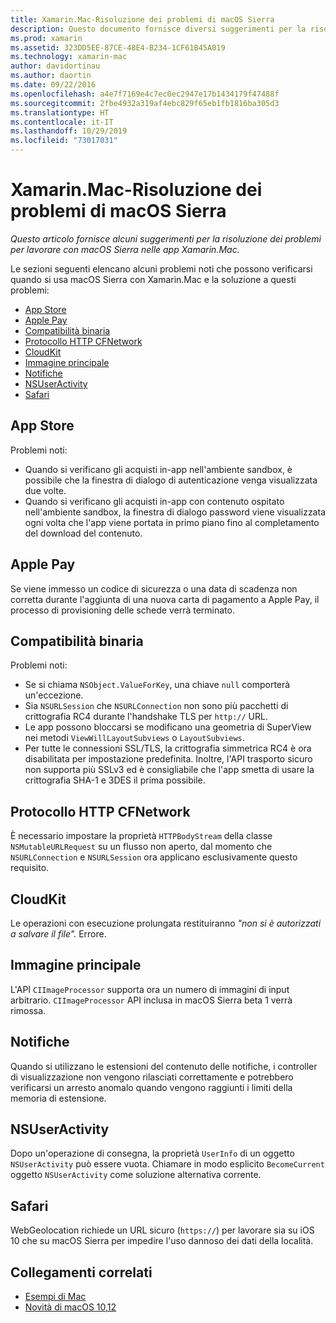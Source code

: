```yaml
---
title: Xamarin.Mac-Risoluzione dei problemi di macOS Sierra
description: Questo documento fornisce diversi suggerimenti per la risoluzione dei problemi per l'uso di macOS Sierra nelle app Xamarin.Mac. I suggerimenti sono correlati a Mac App Store, Apple Pay, compatibilità binaria, CFNetwork, CloudKit e altro ancora.
ms.prod: xamarin
ms.assetid: 323DD5EE-87CE-48E4-B234-1CF61B45A019
ms.technology: xamarin-mac
author: davidortinau
ms.author: daortin
ms.date: 09/22/2016
ms.openlocfilehash: a4e7f7169e4c7ec0ec2947e17b1434179f47488f
ms.sourcegitcommit: 2fbe4932a319af4ebc829f65eb1fb1816ba305d3
ms.translationtype: HT
ms.contentlocale: it-IT
ms.lasthandoff: 10/29/2019
ms.locfileid: "73017031"
---
```

# <a name="xamarinmac---macos-sierra-troubleshooting"></a>Xamarin.Mac-Risoluzione dei problemi di macOS Sierra

_Questo articolo fornisce alcuni suggerimenti per la risoluzione dei problemi per lavorare con macOS Sierra nelle app Xamarin.Mac._

Le sezioni seguenti elencano alcuni problemi noti che possono verificarsi quando si usa macOS Sierra con Xamarin.Mac e la soluzione a questi problemi:

- [App Store](#App-Store)
- [Apple Pay](#Apple-Pay)
- [Compatibilità binaria](#Binary-Compatibility)
- [Protocollo HTTP CFNetwork](#CFNetwork-HTTP-Protocol)
- [CloudKit](#CloudKit)
- [Immagine principale](#CoreImage)
- [Notifiche](#Notifications)
- [NSUserActivity](#NSUserActivity)
- [Safari](#Safari)

<a name="App-Store" />

## <a name="app-store"></a>App Store

Problemi noti:

- Quando si verificano gli acquisti in-app nell'ambiente sandbox, è possibile che la finestra di dialogo di autenticazione venga visualizzata due volte.
- Quando si verificano gli acquisti in-app con contenuto ospitato nell'ambiente sandbox, la finestra di dialogo password viene visualizzata ogni volta che l'app viene portata in primo piano fino al completamento del download del contenuto.

<a name="Apple-Pay" />

## <a name="apple-pay"></a>Apple Pay

Se viene immesso un codice di sicurezza o una data di scadenza non corretta durante l'aggiunta di una nuova carta di pagamento a Apple Pay, il processo di provisioning delle schede verrà terminato.

<a name="Binary-Compatibility" />

## <a name="binary-compatibility"></a>Compatibilità binaria

Problemi noti:

- Se si chiama `NSObject.ValueForKey`, una chiave `null` comporterà un'eccezione.
- Sia `NSURLSession` che `NSURLConnection` non sono più pacchetti di crittografia RC4 durante l'handshake TLS per `http://` URL.
- Le app possono bloccarsi se modificano una geometria di SuperView nei metodi `ViewWillLayoutSubviews` o `LayoutSubviews`.
- Per tutte le connessioni SSL/TLS, la crittografia simmetrica RC4 è ora disabilitata per impostazione predefinita. Inoltre, l'API trasporto sicuro non supporta più SSLv3 ed è consigliabile che l'app smetta di usare la crittografia SHA-1 e 3DES il prima possibile.

<a name="CFNetwork-HTTP-Protocol" />

## <a name="cfnetwork-http-protocol"></a>Protocollo HTTP CFNetwork

È necessario impostare la proprietà `HTTPBodyStream` della classe `NSMutableURLRequest` su un flusso non aperto, dal momento che `NSURLConnection` e `NSURLSession` ora applicano esclusivamente questo requisito.

<a name="CloudKit" />

## <a name="cloudkit"></a>CloudKit

Le operazioni con esecuzione prolungata restituiranno _"non si è autorizzati a salvare il file"._ Errore.

<a name="CoreImage" />

## <a name="core-image"></a>Immagine principale

L'API `CIImageProcessor` supporta ora un numero di immagini di input arbitrario. `CIImageProcessor` API inclusa in macOS Sierra beta 1 verrà rimossa.

<a name="Notifications" />

## <a name="notifications"></a>Notifiche

Quando si utilizzano le estensioni del contenuto delle notifiche, i controller di visualizzazione non vengono rilasciati correttamente e potrebbero verificarsi un arresto anomalo quando vengono raggiunti i limiti della memoria di estensione.

<a name="NSUserActivity" />

## <a name="nsuseractivity"></a>NSUserActivity

Dopo un'operazione di consegna, la proprietà `UserInfo` di un oggetto `NSUserActivity` può essere vuota. Chiamare in modo esplicito `BecomeCurrent` oggetto `NSUserActivity` come soluzione alternativa corrente.

<a name="Safari" />

## <a name="safari"></a>Safari

WebGeolocation richiede un URL sicuro (`https://`) per lavorare sia su iOS 10 che su macOS Sierra per impedire l'uso dannoso dei dati della località.

## <a name="related-links"></a>Collegamenti correlati

- [Esempi di Mac](https://docs.microsoft.com/samples/browse/?products=xamarin&term=Xamarin.Mac)
- [Novità di macOS 10,12](https://developer.apple.com/library/prerelease/content/releasenotes/MacOSX/WhatsNewInOSX/Articles/OSXv10.html#//apple_ref/doc/uid/TP40017145-SW1)
